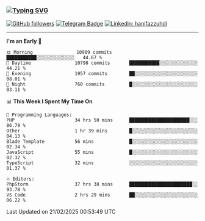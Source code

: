 ### [![Typing SVG](https://readme-typing-svg.herokuapp.com?font=lato&size=22&lines=Hi+There+👋)](https://git.io/typing-svg) 

[![GitHub followers](https://img.shields.io/github/followers/hanifazzuhdi?label=Follow&style=social)](https://github.com/hanifazzuhdi/?tab=follow) 
[![Telegram Badge](https://img.shields.io/badge/-hanif0198-blue?style=social&logo=telegram&link=https://www.t.me/hanif0198/)](https://www.t.me/hanif0198/) 
[![Linkedin: hanifazzuhdi](https://img.shields.io/badge/-hanifazzuhdi-blue?style=flat-square&logo=Linkedin&logoColor=white&link=https://www.linkedin.com/in/hanif-az-zuhdi-69688019b/)](https://www.linkedin.com/in/hanif-az-zuhdi-69688019b/) 

<hr/>

<!--START_SECTION:waka-->
**I'm an Early 🐤** 

```text
🌞 Morning                10909 commits       ███████████░░░░░░░░░░░░░░   44.67 % 
🌆 Daytime                10798 commits       ███████████░░░░░░░░░░░░░░   44.21 % 
🌃 Evening                1957 commits        ██░░░░░░░░░░░░░░░░░░░░░░░   08.01 % 
🌙 Night                  760 commits         █░░░░░░░░░░░░░░░░░░░░░░░░   03.11 % 
```


📊 **This Week I Spent My Time On** 

```text
💬 Programming Languages: 
PHP                      34 hrs 50 mins      ██████████████████████░░░   86.79 % 
Other                    1 hr 39 mins        █░░░░░░░░░░░░░░░░░░░░░░░░   04.13 % 
Blade Template           56 mins             █░░░░░░░░░░░░░░░░░░░░░░░░   02.34 % 
JavaScript               55 mins             █░░░░░░░░░░░░░░░░░░░░░░░░   02.32 % 
TypeScript               32 mins             ░░░░░░░░░░░░░░░░░░░░░░░░░   01.37 % 

🔥 Editors: 
PhpStorm                 37 hrs 38 mins      ███████████████████████░░   93.78 % 
VS Code                  2 hrs 29 mins       ██░░░░░░░░░░░░░░░░░░░░░░░   06.22 % 
```


 Last Updated on 21/02/2025 00:53:49 UTC
<!--END_SECTION:waka-->
